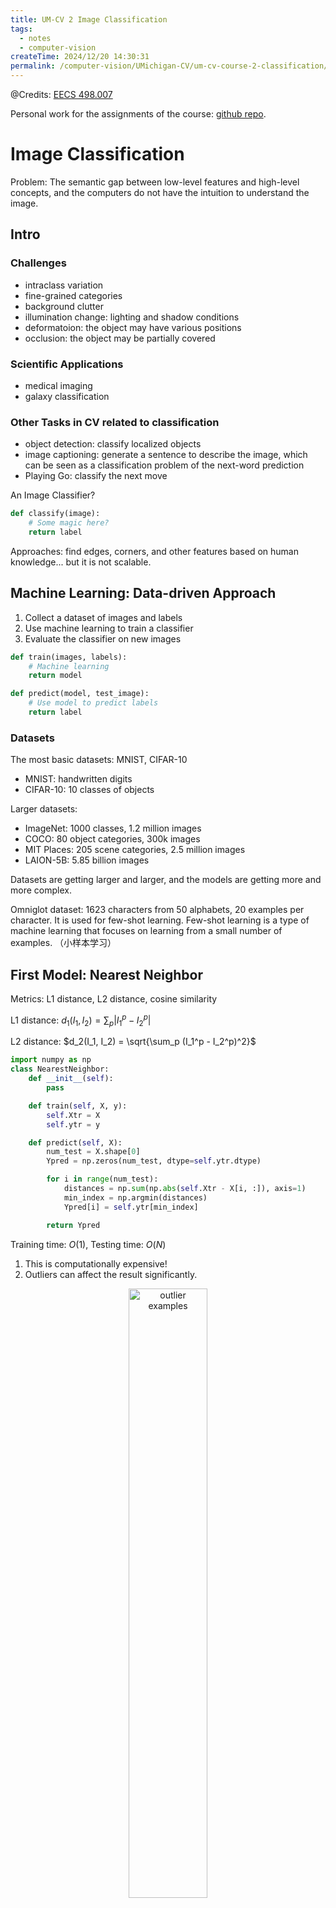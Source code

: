 ```yaml
---
title: UM-CV 2 Image Classification
tags: 
  - notes
  - computer-vision
createTime: 2024/12/20 14:30:31
permalink: /computer-vision/UMichigan-CV/um-cv-course-2-classification/
---
```


@Credits: [EECS 498.007](https://web.eecs.umich.edu/~justincj/teaching/eecs498/WI2022/)

Personal work for the assignments of the course: [github repo](https://github.com/SaturnTsen/EECS-498-007/).

# Image Classification

Problem: The semantic gap between low-level features and high-level concepts, and the computers do not have the intuition to understand the image.

<!-- more -->

## Intro

### Challenges

- intraclass variation
- fine-grained categories
- background clutter
- illumination change: lighting and shadow conditions
- deformatoion: the object may have various positions
- occlusion: the object may be partially covered

### Scientific Applications

- medical imaging
- galaxy classification

### Other Tasks in CV related to classification
- object detection: classify localized objects
- image captioning: generate a sentence to describe the image, which can be seen as a classification problem of the next-word prediction
- Playing Go: classify the next move

An Image Classifier?
```python
def classify(image):
    # Some magic here?
    return label
```
Approaches: find edges, corners, and other features based on human knowledge... but it is not scalable.

## Machine Learning: Data-driven Approach

1. Collect a dataset of images and labels
2. Use machine learning to train a classifier
3. Evaluate the classifier on new images

```python
def train(images, labels):
    # Machine learning
    return model
```

```python
def predict(model, test_image):
    # Use model to predict labels
    return label
```

### Datasets

The most basic datasets: MNIST, CIFAR-10
- MNIST: handwritten digits
- CIFAR-10: 10 classes of objects

Larger datasets:
- ImageNet: 1000 classes, 1.2 million images
- COCO: 80 object categories, 300k images
- MIT Places: 205 scene categories, 2.5 million images
- LAION-5B: 5.85 billion images

Datasets are getting larger and larger, and the models are getting more and more complex.

Omniglot dataset: 1623 characters from 50 alphabets, 20 examples per character. It is used for few-shot learning. Few-shot learning is a type of machine learning that focuses on learning from a small number of examples. （小样本学习）

## First Model: Nearest Neighbor

Metrics: L1 distance, L2 distance, cosine similarity

L1 distance: $d_1(I_1, I_2) = \sum_p |I_1^p - I_2^p|$

L2 distance: $d_2(I_1, I_2) = \sqrt{\sum_p (I_1^p - I_2^p)^2}$

```python
import numpy as np
class NearestNeighbor:
    def __init__(self):
        pass

    def train(self, X, y):
        self.Xtr = X
        self.ytr = y

    def predict(self, X):
        num_test = X.shape[0]
        Ypred = np.zeros(num_test, dtype=self.ytr.dtype)

        for i in range(num_test):
            distances = np.sum(np.abs(self.Xtr - X[i, :]), axis=1)
            min_index = np.argmin(distances)
            Ypred[i] = self.ytr[min_index]

        return Ypred
```

Training time: $O(1)$, Testing time: $O(N)$

1. This is computationally expensive!
2. Outliers can affect the result significantly.

<div style="text-align:center;">
<img src="/images/um-cv/um-cv-2-1.png" width="50%" alt="outlier examples"  /><br>
Fig: outliers
</div>

Web demo: [Nearest Neighbor Demo](http://vision.stanford.edu/teaching/cs231n-demos/knn/)

### Hyperparameters

What is the best K to use?

Hyperparameters: parameters that are not learned by the model, but are set at the start of the learning process.

Setting Hyperparameters:

- Idea 1: Choose hyperparamters that work best on the data.
  - BAD: This works best on the training data.
- Idea 2: Split data into train and test and choose hyperparameters that work best on the test data.
  - BAD: The algorithm is polluted by the test data!
- Idea 3: Split data into train, validation, and test. Choose hyperparameters that work best on the validation data.
  - Better and correst ! We only touch once the test data.
  - Bad perfomance on the test set implies bad performance on the real world.

<div style="text-align:center;">
<img src="/images/um-cv/um-cv-2-2.png" width="80%" alt="How to split your data"  /><br>
Fig: How to split your data
</div>

- Idea 4: Cross-validation: split data into k folds, train on k-1 folds, and test on the remaining fold. Repeat k times and average the results.
  - Better than Idea 3, but computationally expensive. Useful for small datasets, but not used too much in deep learning.

<div style="text-align:center;">
<img src="/images/um-cv/um-cv-2-3.png" width="80%" alt="cross-validation"  /><br>
Fig: cross-validation
</div>

Emprirical studies:

<div style="text-align:center;">
<img src="/images/um-cv/um-cv-2-4.png" width="80%" alt="Emprirical studies"  /><br>
Fig: Emprirical studies
</div>

### Correctness: Universal Approximation

KNN has universal approximaton power on compact sets.
<div style="text-align:center;">
<img src="/images/um-cv/um-cv-2-5.png" width="80%" alt="Universal Approximation"  /><br>
Fig: Universal Approximation
</div>

### Curse of Dimensionality

As the number of (input) dimensions increases, the volume of the space increases exponentially, and the number of data points required to fill the space increases exponentially.

### Summary

- KNN very is slow at runtime.
- Distance metrics on pixels are not informative, e.g. predicting a human's face based on the surrounding pixels.
- Surprisingly, KNN works well with extracted convolutional features!

## Assignment 1

Some notes:

### PyTorch Tensor Operations

Recall: some useful functions in PyTorch
```python
## Creating tensors ##
torch.full # to create a tensor filled with a single value
torch.rand # to create a tensor of random values
torch.arange # to create a tensor with values that increase by 1
torch.linspace # to create a tensor with values that increase by a fixed amount
torch.eye # to create an identity matrix

## Reshaping tensors ##
torch.view # to reshape a tensor in-place
torch.reshape # to reshape a tensor
torch.flatten # to flatten a tensor

torch.permute # to permute the dimensions of a tensor
torch.transpose # to transpose a tensor

torch.squeeze # to remove dimensions of size 1
torch.unsqueeze # to add dimensions of size 1

## Aggregating tensors ##

torch.argmax # to find the index of the maximum value
torch.topk # to find the k largest values
torch.sort # to sort a tensor
torch.argsort # to find the indices that would sort a tensor

torch.sum # to sum a tensor
torch.mean # to compute the mean of a tensor
torch.std # to compute the standard deviation of a tensor

## Multiplying tensors ##
torch.mm # to perform matrix-matrix multiplication
torch.mv # to perform matrix-vector multiplication
torch.einsum # to perform Einstein summation
torch.kron # to compute the Kronecker product

## Concat and split tensors ##
torch.cat # to concatenate tensors
torch.chunk # to split a tensor into chunks
```

### Slicing, Indexing, and Boolean Masking

#### Access a single row or colums of a tensor

There are two common ways to access a single row or column of a tensor: using an integer will reduce the rank by one, and using a length-one slice will keep the same rank. Note that this is different behavior from MATLAB.

#### Slicing a tensor

Slicing a tensor returns a **view** into the same data, so modifying it will also modify the original tensor. To avoid this, you can use the `clone()` method to make a copy of a tensor.

When you index into torch tensor using slicing, the resulting tensor view will always be a subarray of the original tensor. This is powerful, but can be restrictive.

#### Indexing with an integer array or a tensor

We can also use **index arrays** to index tensors; this lets us construct new tensors with a lot more flexibility than using slices.

As an example, we can use index arrays to reorder the rows or columns of a tensor:

```python
# Credit: UMich EECS 498.007

# Create the following rank 2 tensor with shape (3, 4)
# [[ 1  2  3  4]
#  [ 5  6  7  8]
#  [ 9 10 11 12]]
a = torch.tensor([[1, 2, 3, 4], [5, 6, 7, 8], [9, 10, 11, 12]])
print('Original tensor:')
print(a)

# Create a new tensor of shape (5, 4) by reordering rows from a:
# - First two rows same as the first row of a
# - Third row is the same as the last row of a
# - Fourth and fifth rows are the same as the second row from a
idx = [0, 0, 2, 1, 1]  # index arrays can be Python lists of integers
print('\nReordered rows:')
print(a[idx])

# Create a new tensor of shape (3, 4) by reversing the columns from a
idx = torch.tensor([3, 2, 1, 0])  # Index arrays can be int64 torch tensors
print('\nReordered columns:')
print(a[:, idx])
```

```text :collapsed-lines=3
Original tensor:
tensor([[ 1,  2,  3,  4],
        [ 5,  6,  7,  8],
        [ 9, 10, 11, 12]])

Reordered rows:
tensor([[ 1,  2,  3,  4],
        [ 1,  2,  3,  4],
        [ 9, 10, 11, 12],
        [ 5,  6,  7,  8],
        [ 5,  6,  7,  8]])
tensor([[ 1,  2,  3,  4],
        [ 1,  2,  3,  4],
        [ 9, 10, 11, 12],
        [ 5,  6,  7,  8],
        [ 5,  6,  7,  8]])

Reordered columns:
tensor([[ 4,  3,  2,  1],
        [ 8,  7,  6,  5],
        [12, 11, 10,  9]])
```

More generally, given index arrays `idx0` and `idx1` with `N` elements each, `a[idx0, idx1]` is equivalent to:

```python
# Credit: UMich EECS 498.007

torch.tensor([
  a[idx0[0], idx1[0]],
  a[idx0[1], idx1[1]],
  ...,
  a[idx0[N - 1], idx1[N - 1]]
])
```

(A similar pattern extends to tensors with more than two dimensions)

```python
# Credit: UMich EECS 498.007

We can for example use this to get or set the diagonal of a tensor:

a = torch.tensor([[1, 2, 3], [4, 5, 6], [7, 8, 9]])
print('Original tensor:')
print(a)

idx = [0, 1, 2]
print('\nGet the diagonal:')
print(a[idx, idx])

# Modify the diagonal
a[idx, idx] = torch.tensor([11, 22, 33])
print('\nAfter setting the diagonal:')
print(a)
```

```text :collapsed-lines=3
Original tensor:
tensor([[1, 2, 3],
        [4, 5, 6],
        [7, 8, 9]])

Get the diagonal:
tensor([1, 5, 9])

After setting the diagonal:
tensor([[11,  2,  3],
        [ 4, 22,  6],
        [ 7,  8, 33]])
```

Select one element from each row or column of a tensor:

```python :collapsed-lines=10
# Create a new tensor from which we will select elements
a = torch.tensor([[1, 2, 3], [4, 5, 6], [7, 8, 9], [10, 11, 12]])
print('Original tensor:')
print(a)

# Take on element from each row of a:
# from row 0, take element 1;
# from row 1, take element 2;
# from row 2, take element 1;
# from row 3, take element 0
idx0 = torch.arange(a.shape[0])  # Quick way to build [0, 1, 2, 3]
idx1 = torch.tensor([1, 2, 1, 0])
print('\nSelect one element from each row:')
print(a[idx0, idx1])

# Now set each of those elements to zero
a[idx0, idx1] = 0
print('\nAfter modifying one element from each row:')
print(a)
```

```text :collapsed-lines=3
Original tensor:
tensor([[ 1,  2,  3],
        [ 4,  5,  6],
        [ 7,  8,  9],
        [10, 11, 12]])

Select one element from each row:
tensor([ 2,  6,  8, 10])

After modifying one element from each row:
tensor([[ 1,  0,  3],
        [ 4,  5,  0],
        [ 7,  0,  9],
        [ 0, 11, 12]])
```

#### Boolean masking of tensors

The shape of the boolean mask should be the same as the original tensor, or should be broadcastable to the same shape. This is commnly used so I will not detail it here.

### Reshape, Permute, and Contiguous

#### Reshape

Reshaping is calculated with the notion of **stride**. The stride of a tensor is the number of elements in the memory that need to be skipped over to obtain the next element along each dimension. See [this blog post by Edward Yang](http://blog.ezyang.com/2019/05/pytorch-internals/) for a clear explanation of the problem.

#### Permute

Permute is used to change the order of dimensions in a tensor. This can be understood mathematically.

Consider the symmetric group $S_n$ of all permutations of $n$ elements. In other words, $\sigma \in S_n$ is a bijection from the set $\{1, 2, \ldots, n\}$ to itself. The permutation $\sigma$ can be represented as a list of integers $\sigma = [\sigma(1), \sigma(2), \ldots, \sigma(n)]$. 

Let $A$ be a tensor of shape $(d_1, d_2, \ldots, d_n)$. The tensor $A'$ permuted by $\sigma$ is a tensor of shape $(d_{\sigma(1)}, d_{\sigma(2)}, \ldots, d_{\sigma(n)})$. And for any index $(i_1', i_2', \ldots, i_n')$ in $A'$, we have

$$
A'_{i_1', i_2', \ldots, i_n'} = A_{i_{\sigma^{-1}(1)}', i_{\sigma^{-1}(2)}', \ldots, i_{\sigma^{-1}(n)}'}
$$

```python
import torch

A = torch.tensor([[[1, 2], [3, 4]], [[5, 6], [7, 8]]])
# A has shape (2, 2, 2)
σ = [2, 0, 1]
A_prime = A.permute(*σ)
print("\nA' (permute [2, 0, 1]):\n", A_prime)
i_prime = (0, 1, 1)
i_original = (i_prime[σ.index(0)], i_prime[σ.index(1)], i_prime[σ.index(2)])
assert A_prime[i_prime] == A[i_original], "Permute operation is incorrect!"
print("\nVerified")
```

#### Contiguous ?

Some combinations of reshaping operations will fail with cryptic errors. The exact reasons for this have to do with the way that tensors and views of tensors are implemented, and are beyond the scope of this assignment. However if you're curious, [this blog post by Edward Yang](http://blog.ezyang.com/2019/05/pytorch-internals/) gives a clear explanation of the problem.

[pytorch-internals](http://blog.ezyang.com/2019/05/pytorch-internals/) is a good blog to understand the operation `contiguous()`, `view()` and `reshape()`.

## KNN

KNN Implementation

```python :collapsed-lines=50
"""
Implements a K-Nearest Neighbor classifier in PyTorch.
"""
import torch
from typing import Dict, List


def hello():
    """
    This is a sample function that we will try to import and run to ensure that
    our environment is correctly set up on Google Colab.
    """
    print("Hello from knn.py!")


def compute_distances_two_loops(x_train: torch.Tensor, x_test: torch.Tensor):
    """
    Computes the squared Euclidean distance between each element of training
    set and each element of test set. Images should be flattened and treated
    as vectors.

    This implementation uses a naive set of nested loops over the training and
    test data.

    The input data may have any number of dimensions -- for example this
    function should be able to compute nearest neighbor between vectors, in
    which case the inputs will have shape (num_{train, test}, D); it should
    also be able to compute nearest neighbors between images, where the inputs
    will have shape (num_{train, test}, C, H, W). More generally, the inputs
    will have shape (num_{train, test}, D1, D2, ..., Dn); you should flatten
    each element of shape (D1, D2, ..., Dn) into a vector of shape
    (D1 * D2 * ... * Dn) before computing distances.

    The input tensors should not be modified.

    NOTE: Your implementation may not use `torch.norm`, `torch.dist`,
    `torch.cdist`, or their instance method variants (`x.norm`, `x.dist`,
    `x.cdist`, etc.). You may not use any functions from `torch.nn` or
    `torch.nn.functional` modules.

    Args:
        x_train: Tensor of shape (num_train, D1, D2, ...)
        x_test: Tensor of shape (num_test, D1, D2, ...)

    Returns:
        dists: Tensor of shape (num_train, num_test) where dists[i, j]
            is the squared Euclidean distance between the i-th training point
            and the j-th test point. It should have the same dtype as x_train.
    """
    # Initialize dists to be a tensor of shape (num_train, num_test) with the
    # same datatype and device as x_train
    num_train = x_train.shape[0]
    num_test = x_test.shape[0]
    dists = x_train.new_zeros(num_train, num_test)
    ##########################################################################
    # TODO: Implement this function using a pair of nested loops over the    #
    # training data and the test data.                                       #
    #                                                                        #
    # You may not use torch.norm (or its instance method variant), nor any   #
    # functions from torch.nn or torch.nn.functional.                        #
    ##########################################################################
    # Replace "pass" statement with your code
    for i in range(num_train):
        for j in range(num_test):
            dists[i, j] = torch.sum((x_train[i] - x_test[j])**2)
    ##########################################################################
    #                           END OF YOUR CODE                             #
    ##########################################################################
    return dists


def compute_distances_one_loop(x_train: torch.Tensor, x_test: torch.Tensor):
    """
    Computes the squared Euclidean distance between each element of training
    set and each element of test set. Images should be flattened and treated
    as vectors.

    This implementation uses only a single loop over the training data.

    Similar to `compute_distances_two_loops`, this should be able to handle
    inputs with any number of dimensions. The inputs should not be modified.

    NOTE: Your implementation may not use `torch.norm`, `torch.dist`,
    `torch.cdist`, or their instance method variants (`x.norm`, `x.dist`,
    `x.cdist`, etc.). You may not use any functions from `torch.nn` or
    `torch.nn.functional` modules.

    Args:
        x_train: Tensor of shape (num_train, D1, D2, ...)
        x_test: Tensor of shape (num_test, D1, D2, ...)

    Returns:
        dists: Tensor of shape (num_train, num_test) where dists[i, j]
            is the squared Euclidean distance between the i-th training point
            and the j-th test point. It should have the same dtype as x_train.
    """
    # Initialize dists to be a tensor of shape (num_train, num_test) with the
    # same datatype and device as x_train

    ##########################################################################
    # TODO: Implement this function using only a single loop over x_train.   #
    #                                                                        #
    # You may not use torch.norm (or its instance method variant), nor any   #
    # functions from torch.nn or torch.nn.functional.                        #
    ##########################################################################
    # Replace "pass" statement with your code
    num_train = x_train.shape[0]
    num_test = x_test.shape[0]
    dists = torch.zeros(num_train, num_test,
                        dtype=x_train.dtype,
                        device=x_train.device)
    for i in range(num_train):
        dists[i] = torch.sum((x_train[i] - x_test)**2, dim=(1, 2, 3))
    ##########################################################################
    #                           END OF YOUR CODE                             #
    ##########################################################################
    return dists


def compute_distances_no_loops(x_train: torch.Tensor, x_test: torch.Tensor):
    """
    Computes the squared Euclidean distance between each element of training
    set and each element of test set. Images should be flattened and treated
    as vectors.

    This implementation should not use any Python loops. For memory-efficiency,
    it also should not create any large intermediate tensors; in particular you
    should not create any intermediate tensors with O(num_train * num_test)
    elements.

    Similar to `compute_distances_two_loops`, this should be able to handle
    inputs with any number of dimensions. The inputs should not be modified.

    NOTE: Your implementation may not use `torch.norm`, `torch.dist`,
    `torch.cdist`, or their instance method variants (`x.norm`, `x.dist`,
    `x.cdist`, etc.). You may not use any functions from `torch.nn` or
    `torch.nn.functional` modules.

    Args:
        x_train: Tensor of shape (num_train, C, H, W)
        x_test: Tensor of shape (num_test, C, H, W)

    Returns:
        dists: Tensor of shape (num_train, num_test) where dists[i, j] is
            the squared Euclidean distance between the i-th training point and
            the j-th test point.
    """
    # Initialize dists to be a tensor of shape (num_train, num_test) with the
    # same datatype and device as x_train
    num_train = x_train.shape[0]
    num_test = x_test.shape[0]
    ##########################################################################
    # TODO: Implement this function without using any explicit loops and     #
    # without creating any intermediate tensors with O(num_train * num_test) #
    # elements.                                                              #
    #                                                                        #
    # You may not use torch.norm (or its instance method variant), nor any   #
    # functions from torch.nn or torch.nn.functional.                        #
    #                                                                        #
    # HINT: Try to formulate the Euclidean distance using two broadcast sums #
    #       and a matrix multiply.                                           #
    ##########################################################################
    # Replace "pass" statement with your code
    dists = torch.sum((x_train.view(num_train, 1, -1) -
                       x_test.view(num_test, 1, -1).permute(1, 0, 2))**2, dim=2)
    # dists = torch.cdist(x_train.view(num_train, -1),
    #                     x_test.view(num_test, -1), p=2)

    ##########################################################################
    #                           END OF YOUR CODE                             #
    ##########################################################################
    return dists


def predict_labels(dists: torch.Tensor, y_train: torch.Tensor, k: int = 1):
    """
    Given distances between all pairs of training and test samples, predict a
    label for each test sample by taking a MAJORITY VOTE among its `k` nearest
    neighbors in the training set.

    In the event of a tie, this function SHOULD return the smallest label. For
    example, if k=5 and the 5 nearest neighbors to a test example have labels
    [1, 2, 1, 2, 3] then there is a tie between 1 and 2 (each have 2 votes),
    so we should return 1 since it is the smallest label.

    This function should not modify any of its inputs.

    Args:
        dists: Tensor of shape (num_train, num_test) where dists[i, j] is the
            squared Euclidean distance between the i-th training point and the
            j-th test point.
        y_train: Tensor of shape (num_train,) giving labels for all training
            samples. Each label is an integer in the range [0, num_classes - 1]
        k: The number of nearest neighbors to use for classification.

    Returns:
        y_pred: int64 Tensor of shape (num_test,) giving predicted labels for
            the test data, where y_pred[j] is the predicted label for the j-th
            test example. Each label should be an integer in the range
            [0, num_classes - 1].
    """
    num_train, num_test = dists.shape
    y_pred = torch.zeros(num_test, dtype=torch.int64)
    ##########################################################################
    # TODO: Implement this function. You may use an explicit loop over the   #
    # test samples.                                                          #
    #                                                                        #
    # HINT: Look up the function torch.topk                                  #
    ##########################################################################
    # Replace "pass" statement with your code
    neighbor_indices = torch.topk(dists, k=k, dim=0, largest=False).indices
    y_neighbors = y_train[neighbor_indices]
    y_pred = torch.mode(y_neighbors, 0).values
    ##########################################################################
    #                           END OF YOUR CODE                             #
    ##########################################################################
    return y_pred


class KnnClassifier:

    def __init__(self, x_train: torch.Tensor, y_train: torch.Tensor):
        """
        Create a new K-Nearest Neighbor classifier with the specified training
        data. In the initializer we simply memorize the provided training data.

        Args:
            x_train: Tensor of shape (num_train, C, H, W) giving training data
            y_train: int64 Tensor of shape (num_train, ) giving training labels
        """
        ######################################################################
        # TODO: Implement the initializer for this class. It should perform  #
        # no computation and simply memorize the training data in            #
        # `self.x_train` and `self.y_train`, accordingly.                    #
        ######################################################################
        # Replace "pass" statement with your code
        self.x_train = x_train
        self.y_train = y_train
        ######################################################################
        #                         END OF YOUR CODE                           #
        ######################################################################

    def predict(self, x_test: torch.Tensor, k: int = 1):
        """
        Make predictions using the classifier.

        Args:
            x_test: Tensor of shape (num_test, C, H, W) giving test samples.
            k: The number of neighbors to use for predictions.

        Returns:
            y_test_pred: Tensor of shape (num_test,) giving predicted labels
                for the test samples.
        """
        y_test_pred = None
        ######################################################################
        # TODO: Implement this method. You should use the functions you      #
        # wrote above for computing distances (use the no-loop variant) and  #
        # to predict output labels.                                          #
        ######################################################################
        # Replace "pass" statement with your code
        dist = compute_distances_no_loops(self.x_train, x_test)
        y_test_pred = predict_labels(dist, self.y_train, k)
        ######################################################################
        #                         END OF YOUR CODE                           #
        ######################################################################
        return y_test_pred

    def check_accuracy(
        self,
        x_test: torch.Tensor,
        y_test: torch.Tensor,
        k: int = 1,
        quiet: bool = False
    ):
        """
        Utility method for checking the accuracy of this classifier on test
        data. Returns the accuracy of the classifier on the test data, and
        also prints a message giving the accuracy.

        Args:
            x_test: Tensor of shape (num_test, C, H, W) giving test samples.
            y_test: int64 Tensor of shape (num_test,) giving test labels.
            k: The number of neighbors to use for prediction.
            quiet: If True, don't print a message.

        Returns:
            accuracy: Accuracy of this classifier on the test data, as a
                percent. Python float in the range [0, 100]
        """
        y_test_pred = self.predict(x_test, k=k)
        num_samples = x_test.shape[0]
        num_correct = (y_test == y_test_pred).sum().item()
        accuracy = 100.0 * num_correct / num_samples
        msg = (
            f"Got {num_correct} / {num_samples} correct; "
            f"accuracy is {accuracy:.2f}%"
        )
        if not quiet:
            print(msg)
        return accuracy


def knn_cross_validate(
    x_train: torch.Tensor,
    y_train: torch.Tensor,
    num_folds: int = 5,
    k_choices: List[int] = [1, 3, 5, 8, 10, 12, 15, 20, 50, 100],
):
    """
    Perform cross-validation for `KnnClassifier`.

    Args:
        x_train: Tensor of shape (num_train, C, H, W) giving all training data.
        y_train: int64 Tensor of shape (num_train,) giving labels for training
            data.
        num_folds: Integer giving the number of folds to use.
        k_choices: List of integers giving the values of k to try.

    Returns:
        k_to_accuracies: Dictionary mapping values of k to lists, where
            k_to_accuracies[k][i] is the accuracy on the i-th fold of a
            `KnnClassifier` that uses k nearest neighbors.
    """

    # First we divide the training data into num_folds equally-sized folds.
    x_train_folds = []
    y_train_folds = []
    ##########################################################################
    # TODO: Split the training data and images into folds. After splitting,  #
    # x_train_folds and y_train_folds should be lists of length num_folds,   #
    # where y_train_folds[i] is label vector for images inx_train_folds[i].  #
    #                                                                        #
    # HINT: torch.chunk                                                      #
    ##########################################################################
    # Replace "pass" statement with your code
    x_train_folds = torch.chunk(x_train, num_folds, dim=0)
    y_train_folds = torch.chunk(y_train, num_folds, dim=0)
    ##########################################################################
    #                           END OF YOUR CODE                             #
    ##########################################################################

    # A dictionary holding the accuracies for different values of k that we
    # find when running cross-validation. After running cross-validation,
    # k_to_accuracies[k] should be a list of length num_folds giving the
    # different accuracies we found trying `KnnClassifier`s using k neighbors.
    k_to_accuracies = {}

    ##########################################################################
    # TODO: Perform cross-validation to find the best value of k. For each   #
    # value of k in k_choices, run the k-NN algorithm `num_folds` times; in  #
    # each case you'll use all but one fold as training data, and use the    #
    # last fold as a validation set. Store the accuracies for all folds and  #
    # all values in k in k_to_accuracies.                                    #
    #                                                                        #
    # HINT: torch.cat                                                        #
    ##########################################################################
    # Replace "pass" statement with your code
    for k in k_choices:
        k_to_accuracies[k] = []
        for i in range(num_folds):
            x_train_fold = torch.cat(
                x_train_folds[:i] + x_train_folds[i+1:], dim=0)
            y_train_fold = torch.cat(
                y_train_folds[:i] + y_train_folds[i+1:], dim=0)
            x_val_fold = x_train_folds[i]
            y_val_fold = y_train_folds[i]
            knn = KnnClassifier(x_train_fold, y_train_fold)
            accuracy = knn.check_accuracy(
                x_val_fold, y_val_fold, k=k, quiet=True)
            k_to_accuracies[k].append(accuracy)
    ##########################################################################
    #                           END OF YOUR CODE                             #
    ##########################################################################

    return k_to_accuracies


def knn_get_best_k(k_to_accuracies: Dict[int, List]):
    """
    Select the best value for k, from the cross-validation result from
    knn_cross_validate. If there are multiple k's available, then you SHOULD
    choose the smallest k among all possible answer.

    Args:
        k_to_accuracies: Dictionary mapping values of k to lists, where
            k_to_accuracies[k][i] is the accuracy on the i-th fold of a
            `KnnClassifier` that uses k nearest neighbors.

    Returns:
        best_k: best (and smallest if there is a conflict) k value based on
            the k_to_accuracies info.
    """
    best_k = 0
    ##########################################################################
    # TODO: Use the results of cross-validation stored in k_to_accuracies to #
    # choose the value of k, and store result in `best_k`. You should choose #
    # the value of k that has the highest mean accuracy accross all folds.   #
    ##########################################################################
    # Replace "pass" statement with your code
    best_accuracy = 0
    for k, accuracies in k_to_accuracies.items():
        accuracy = sum(accuracies) / len(accuracies)
        if accuracy > best_accuracy:
            best_accuracy = accuracy
            best_k = k
    ##########################################################################
    #                           END OF YOUR CODE                             #
    ##########################################################################
    return best_k

```

